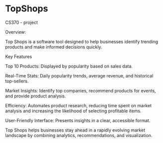 # TopShops
CS370 - project

Overview:

Top Shops is a software tool designed to help businesses identify trending products and make informed decisions quickly.

Key Features

Top 10 Products: Displayed by popularity based on sales data.

Real-Time Stats: Daily popularity trends, average revenue, and historical top-sellers.

Market Insights: Identify top companies, recommend products for events, and provide product analysis.

Efficiency: Automates product research, reducing time spent on market analysis and increasing the likelihood of selecting profitable items.

User-Friendly Interface: Presents insights in a clear, accessible format.

Top Shops helps businesses stay ahead in a rapidly evolving market landscape by combining analytics, recommendations, and visualization.
